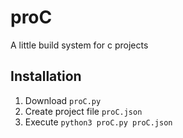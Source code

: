 # proC

A little build system for c projects

## Installation

1. Download `proC.py`
2. Create project file `proC.json`
3. Execute `python3 proC.py proC.json`